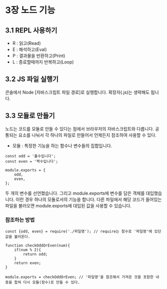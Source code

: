 # 3장 노드 기능
## 3.1 REPL 사용하기

- R : 읽고(Read)
- E : 해석하고(Eval)
- P : 결과물을 반환하고(Print)
- L : 종료할때까지 반복하고(Loop)

## 3.2 JS 파일 실행기
콘솔에서 Node [자바스크립트 파일 경로]로 실행합니다. 확장자(.js)는 생략해도 됩니다.

## 3.3 모듈로 만들기
노드는 코드를 모듈로 만들 수 있다는 점에서 브라우저의 자바스크립트와 다릅니다.
공통되는 요소를 나눠서 각 하나의 파일로 만들어서 언제든지 참조하여 사용할 수 있다.

- 모듈 : 특정한 기능을 하는 함수나 변수들의 집합입니다.

```
const odd = '홀수입니다';
const even = '짝수입니다';

module.exports = {
    odd,
    even,
};
```
두 개의 변수를 선언했습니다. 그리고 module.exports에 변수를 담은 객체를 대입했습니다. 이런 경우 하나의 모듈로서의 기능을 합니다. 다른 파일에서 해당 코드가 들어있는 파일을 불러오면 module.exports에 대입된 값을 사용할 수 있습니다.

### 참조하는 방법
```
const {odd, even} = require('./파일명'); // require는 함수로 '파일명'에 있던 값을 불러온다.

function checkOddOrEven(num){
    if(num % 2){
        return odd;
    }
    return even;
}

module.exports = checkOddOrEven; // '파일명'을 참조해서 가져온 것을 포함한 내용을 합쳐 다시 모듈(함수)로 만들 수 있다.
```

